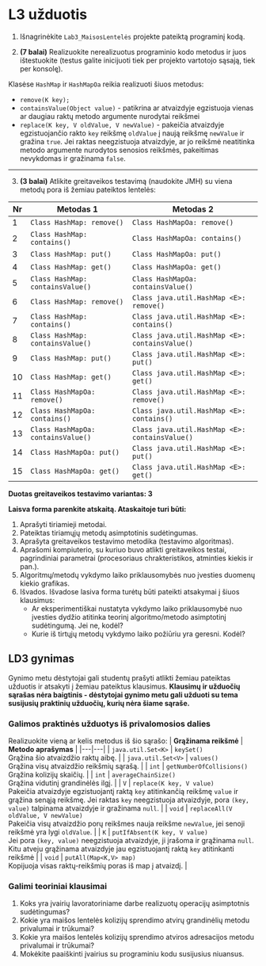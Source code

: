 # L3 užduotis

1. Išnagrinėkite `Lab3_MaisosLentelės` projekte pateiktą programinį kodą.

2. **(7 balai)** Realizuokite nerealizuotus programinio kodo metodus ir juos ištestuokite (testus galite inicijuoti tiek per projekto vartotojo sąsają, tiek per konsolę). 

Klasėse `HashMap` ir `HashMapOa` reikia realizuoti šiuos metodus:
* `remove(K key);`
* `containsValue(Object value)` - patikrina ar atvaizdyje egzistuoja vienas ar daugiau raktų
metodo argumente nurodytai reikšmei
* `replace(K key, V oldValue, V newValue)` - pakeičia atvaizdyje egzistuojančio rakto `key` reikšmę `oldValue`
į naują reikšmę `newValue` ir gražina `true`. Jei raktas neegzistuoja atvaizdyje, ar jo reikšmė neatitinka
metodo argumente nurodytos senosios reikšmės, pakeitimas nevykdomas ir gražinama `false`.

***

3. **(3 balai)** Atlikite greitaveikos testavimą (naudokite JMH) su viena metodų pora iš žemiau pateiktos lentelės:

| **Nr** | **Metodas 1**                      | **Metodas 2**                                  |
|--------|------------------------------------|------------------------------------------------|
| 1      | `Class HashMap: remove()`          | `Class HashMapOa: remove()`                    |
| 2      | `Class HashMap: contains()`        | `Class HashMapOa: contains()`                  |
| 3      | `Class HashMap: put()`             | `Class HashMapOa: put()`                       |
| 4      | `Class HashMap: get()`             | `Class HashMapOa: get()`                       |
| 5      | `Class HashMap: containsValue()`   | `Class HashMapOa: containsValue()`             |
| 6      | `Class HashMap: remove()`          | `Class java.util.HashMap <E>: remove()`        |
| 7      | `Class HashMap: contains()`        | `Class java.util.HashMap <E>: contains()`      |
| 8      | `Class HashMap: containsValue()`   | `Class java.util.HashMap <E>: containsValue()` |
| 9      | `Class HashMap: put()`             | `Class java.util.HashMap <E>: put()`           |
| 10     | `Class HashMap: get()`             | `Class java.util.HashMap <E>: get()`           |
| 11     | `Class HashMapOa: remove()`        | `Class java.util.HashMap <E>: remove()`        |
| 12     | `Class HashMapOa: contains()`      | `Class java.util.HashMap <E>: contains()`      |
| 13     | `Class HashMapOa: containsValue()` | `Class java.util.HashMap <E>: containsValue()` |
| 14     | `Class HashMapOa: put()`           | `Class java.util.HashMap <E>: put()`           |
| 15     | `Class HashMapOa: get()`           | `Class java.util.HashMap <E>: get()`           |

**Duotas greitaveikos testavimo variantas: 3**

__Laisva forma parenkite atskaitą. Ataskaitoje turi būti:__
1. Aprašyti tiriamieji metodai.
2. Pateiktas tiriamųjų metodų asimptotinis sudėtingumas.
3. Aprašyta greitaveikos testavimo metodika (testavimo algoritmas).
4. Aprašomi kompiuterio, su kuriuo buvo atlikti greitaveikos testai, pagrindiniai parametrai
(procesoriaus chrakteristikos, atminties kiekis ir pan.).
5. Algoritmų/metodų vykdymo laiko priklausomybės nuo įvesties duomenų kiekio grafikas.
6. Išvados. Išvadose lasiva forma turėtų būti pateikti atsakymai į šiuos klausimus:
    * Ar eksperimentiškai nustatyta vykdymo laiko priklausomybė nuo įvesties dydžio atitinka teorinį algoritmo/metodo asimptotinį sudėtingumą. Jei ne, kodėl?
    * Kurie iš tirtųjų metodų vykdymo laiko požiūriu yra geresni. Kodėl?


## LD3 gynimas
Gynimo metu dėstytojai gali studentų prašyti atlikti žemiau pateiktas užduotis ir atsakyti į
žemiau pateiktus klausimus. __Klausimų ir užduočių sąrašas nėra baigtinis - dėstytojai gynimo metu
gali užduoti su tema susijusių praktinių užduočių, kurių nėra šiame sąraše.__

### Galimos praktinės užduotys iš privalomosios dalies
Realizuokite vieną ar kelis metodus iš šio sąrašo:
| **Grąžinama reikšmė** | **Metodo aprašymas** |
|---|---|
| `java.util.Set<K>` | `keySet()`<br>Grąžina šio atvaizdžio raktų aibę. |
| `java.util.Set<V>` | `values()`<br>Grąžina visų atvaizdžio reikšmių sąrašą. |
| `int` | `getNumberOfCollisions()`<br>Grąžina kolizijų skaičių. |
| `int` | `averageChainSize()`<br>Grąžina vidutinį grandinėlės ilgį. |
| `V` | `replace(K key, V value)`<br>Pakeičia atvaizdyje egzistuojantį raktą `key` atitinkančią reikšmę `value` ir grąžina senąją reikšmę. Jei raktas `key` neegzistuoja atvaizdyje, pora `(key, value)` talpinama atvaizdyje ir gražinama `null`. |
| `void` | `replaceAll(V oldValue, V newValue)`<br>Pakeičia visų atvaizdžio porų reikšmes nauja reikšme `newValue`, jei senoji reikšmė yra lygi `oldValue`. |
| `K` | `putIfAbsent(K key, V value)`<br>Jei pora `(key, value)` neegzistuoja atvaizdyje, ji įrašoma ir grąžinama `null`. Kitu atveju grąžinama atvaizdyje jau egzistuojantį raktą `key` atitinkanti reikšmė |
| `void` | `putAll(Map<K,V> map)`<br>Kopijuoja visas raktų-reikšmių poras iš map į atvaizdį. |                         	

### Galimi teoriniai klausimai
1. Koks yra įvairių lavoratoriniame darbe realizuotų operacijų asimptotnis sudėtingumas?
2. Kokie yra maišos lentelės kolizijų sprendimo atvirų grandinėlių metodu privalumai ir trūkumai?
3. Kokie yra maišos lentelės kolizijų sprendimo atviros adresacijos metodu privalumai ir trūkumai?
4. Mokėkite paaiškinti įvairius su programiniu kodu susijusius niuansus.
